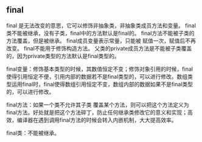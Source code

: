 ## final
   final 是无法改变的意思，它可以修饰非抽象类，非抽象类成员方法和变量。
   final类不能被继承，没有子类，final中的方法默认是final的。
   final方法不能被子类的方法覆盖，但是被继承。
   final成员变量表示常量，只能被 赋值一次，赋值后不再改变。
   final不能用于修饰构造方法。
   父类的private成员方法是不能被子类覆盖的，因为private类型的方法默认是final类型的。

   final变量：修饰基本类型的时候，其数值恒定不变；修饰对象引用的时候，final使得引用恒定不便，引用内部的数据若不是final类型的，可以进行修改。数组类型运用final时，final使得数组引用恒定不变，数组内部的数据如果不是final类型的，可以进行修改。

   final方法：如果一个类不允许其子类 覆盖某个方法，则可以把这个方法定义为final方法。好处就是把这个方法碎丁，防止任何继承类修改它的意义和实现；高效，编译器在遇到调用final方法的时候会转入内嵌机制，大大提高效率。

   final类：不能被继承。



